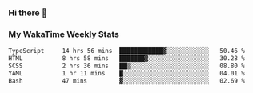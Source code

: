 ### Hi there 👋

<!--
**royschrauwen/royschrauwen** is a ✨ _special_ ✨ repository because its `README.md` (this file) appears on your GitHub profile.

Here are some ideas to get you started:

- 🔭 I’m currently working on ...
- 🌱 I’m currently learning ...
- 👯 I’m looking to collaborate on ...
- 🤔 I’m looking for help with ...
- 💬 Ask me about ...
- 📫 How to reach me: ...
- 😄 Pronouns: ...
- ⚡ Fun fact: ...
-->


### My WakaTime Weekly Stats
<!--START_SECTION:waka-->

```txt
TypeScript     14 hrs 56 mins  ████████████▓░░░░░░░░░░░░   50.46 %
HTML           8 hrs 58 mins   ███████▓░░░░░░░░░░░░░░░░░   30.28 %
SCSS           2 hrs 36 mins   ██▒░░░░░░░░░░░░░░░░░░░░░░   08.80 %
YAML           1 hr 11 mins    █░░░░░░░░░░░░░░░░░░░░░░░░   04.01 %
Bash           47 mins         ▓░░░░░░░░░░░░░░░░░░░░░░░░   02.69 %
```

<!--END_SECTION:waka-->
